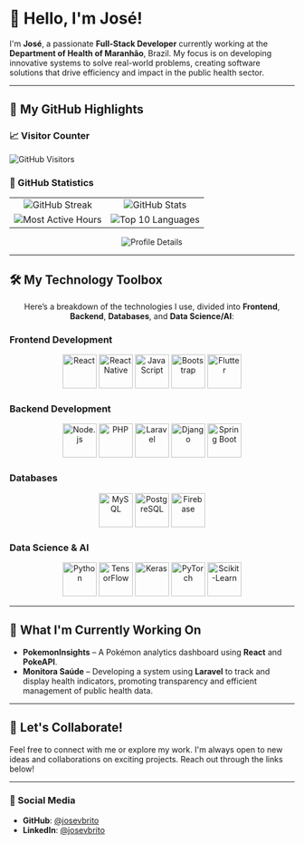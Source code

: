 # 👋 Hello, I'm José!

I'm **José**, a passionate **Full-Stack Developer** currently working at the **Department of Health of Maranhão**, Brazil. My focus is on developing innovative systems to solve real-world problems, creating software solutions that drive efficiency and impact in the public health sector.

---

## 🚀 My GitHub Highlights
### 📈 Visitor Counter

<p align="left">
  <img src="https://komarev.com/ghpvc/?username=josevbrito&style=for-the-badge&color=blueviolet&label=VISITORS" alt="GitHub Visitors" />
</p>

### 🌟 GitHub Statistics

<p align="center">
  <table>
    <tr>
      <td align="center"><img src="https://github-readme-streak-stats.herokuapp.com/?user=josevbrito&theme=tokyonight" alt="GitHub Streak" /></td>
      <td align="center"><img src="https://github-readme-stats.vercel.app/api?username=josevbrito&show_icons=true&theme=tokyonight" alt="GitHub Stats" /></td>
    </tr>
    <tr>
      <td align="center"><img src="https://github-profile-summary-cards.vercel.app/api/cards/productive-time?username=josevbrito&theme=tokyonight&utcOffset=3" alt="Most Active Hours" /></td>
      <td align="center"><img src="https://github-readme-stats.vercel.app/api/top-langs/?username=josevbrito&langs_count=10&layout=compact&theme=tokyonight" alt="Top 10 Languages" /></td>
    </tr>
  </table>
</p>

<p align="center">
  <img src="https://github-profile-summary-cards.vercel.app/api/cards/profile-details?username=josevbrito&theme=tokyonight" alt="Profile Details" />
</p>


---

## 🛠️ My Technology Toolbox

<p align="center">Here’s a breakdown of the technologies I use, divided into <strong>Frontend</strong>, <strong>Backend</strong>, <strong>Databases</strong>, and <strong>Data Science/AI</strong>:</p>

### **Frontend Development**
<p align="center">
  <img src="https://cdn.jsdelivr.net/gh/devicons/devicon/icons/react/react-original-wordmark.svg" title="React" alt="React" width="60" height="60"/>
  <img src="https://cdn.jsdelivr.net/gh/devicons/devicon/icons/react/react-original.svg" title="React Native" alt="React Native" width="60" height="60"/>
  <img src="https://cdn.jsdelivr.net/gh/devicons/devicon/icons/javascript/javascript-original.svg" title="JavaScript" alt="JavaScript" width="60" height="60"/>
  <img src="https://cdn.jsdelivr.net/gh/devicons/devicon/icons/bootstrap/bootstrap-original.svg" title="Bootstrap" alt="Bootstrap" width="60" height="60"/>
  <img src="https://cdn.jsdelivr.net/gh/devicons/devicon/icons/flutter/flutter-original.svg" title="Flutter" alt="Flutter" width="60" height="60"/>
</p>

### **Backend Development**
<p align="center">
  <img src="https://cdn.jsdelivr.net/gh/devicons/devicon/icons/nodejs/nodejs-original.svg" title="Node.js" alt="Node.js" width="60" height="60"/>
  <img src="https://cdn.jsdelivr.net/gh/devicons/devicon/icons/php/php-original.svg" title="PHP" alt="PHP" width="60" height="60"/>
  <img src="https://cdn.jsdelivr.net/gh/devicons/devicon/icons/laravel/laravel-original.svg" title="Laravel" alt="Laravel" width="60" height="60"/>
  <img src="https://cdn.jsdelivr.net/gh/devicons/devicon/icons/django/django-plain.svg" title="Django" alt="Django" width="60" height="60"/>
  <img src="https://cdn.jsdelivr.net/gh/devicons/devicon/icons/spring/spring-original.svg" title="Spring Boot" alt="Spring Boot" width="60" height="60"/>
</p>

### **Databases**
<p align="center">
  <img src="https://cdn.jsdelivr.net/gh/devicons/devicon/icons/mysql/mysql-original-wordmark.svg" title="MySQL" alt="MySQL" width="60" height="60"/>
  <img src="https://cdn.jsdelivr.net/gh/devicons/devicon/icons/postgresql/postgresql-original-wordmark.svg" title="PostgreSQL" alt="PostgreSQL" width="60" height="60"/>
  <img src="https://cdn.jsdelivr.net/gh/devicons/devicon/icons/firebase/firebase-plain-wordmark.svg" title="Firebase" alt="Firebase" width="60" height="60"/>
</p>

### **Data Science & AI**
<p align="center">
  <img src="https://cdn.jsdelivr.net/gh/devicons/devicon/icons/python/python-original-wordmark.svg" title="Python" alt="Python" width="60" height="60"/>
  <img src="https://cdn.jsdelivr.net/gh/devicons/devicon/icons/tensorflow/tensorflow-original.svg" title="TensorFlow" alt="TensorFlow" width="60" height="60"/>
  <img src="https://cdn.jsdelivr.net/gh/devicons/devicon/icons/keras/keras-original.svg" title="Keras" alt="Keras" width="60" height="60"/>
  <img src="https://cdn.jsdelivr.net/gh/devicons/devicon/icons/pytorch/pytorch-original.svg" title="PyTorch" alt="PyTorch" width="60" height="60"/>
  <img src="https://upload.wikimedia.org/wikipedia/commons/0/05/Scikit_learn_logo_small.svg" title="Scikit-Learn" alt="Scikit-Learn" width="60" height="60"/>
</p>

---

## 🔭 What I'm Currently Working On
- **PokemonInsights** – A Pokémon analytics dashboard using **React** and **PokeAPI**.
- **Monitora Saúde** – Developing a system using **Laravel** to track and display health indicators, promoting transparency and efficient management of public health data.

---

## 🤝 Let's Collaborate!
Feel free to connect with me or explore my work. I'm always open to new ideas and collaborations on exciting projects. Reach out through the links below!

---

### 🔗 Social Media
- **GitHub**: [@josevbrito](https://github.com/josevbrito)
- **LinkedIn**: [@josevbrito](https://www.linkedin.com/in/josevbrito)
